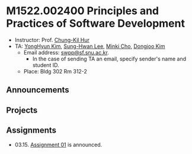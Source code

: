 # M1522.002400 Principles and Practices of Software Development

- Instructor: Prof. [Chung-Kil Hur](http://sf.snu.ac.kr/gil.hur)
- TA: [YongHyun Kim](http://sf.snu.ac.kr/yonghyun.kim/), [Sung-Hwan Lee](http://sf.snu.ac.kr/sunghwan.lee/), [Minki Cho](http://sf.snu.ac.kr/minki.cho/), [Dongjoo Kim](http://sf.snu.ac.kr/dongjoo.kim/) 
    + Email address: swpp@sf.snu.ac.kr.  
        * In the case of sending TA an email, specify sender's name and student ID.  
    + Place: Bldg 302 Rm 312-2 

## Announcements

## Projects

## Assignments
- 03.15. [Assignment 01](https://github.com/snu-sf-class/swpp201901/issues/5) is announced.
